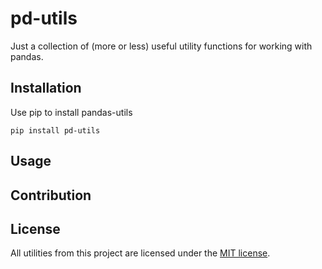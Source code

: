 # pd-utils

Just a collection of (more or less) useful utility functions for working with pandas.

## Installation

Use pip to install pandas-utils

```
pip install pd-utils
```

## Usage

## Contribution

## License

All utilities from this project are licensed under the [MIT license](LICENSE).
